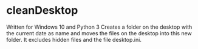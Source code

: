 # cleanDesktop
Written for Windows 10 and Python 3
Creates a folder on the desktop with the current date as name and moves the files on the desktop into this new folder. It excludes hidden files and the file desktop.ini.
